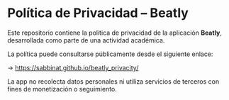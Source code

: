 # Política de Privacidad – Beatly

Este repositorio contiene la política de privacidad de la aplicación **Beatly**, desarrollada como parte de una actividad académica.

La política puede consultarse públicamente desde el siguiente enlace:

→ https://sabbinat.github.io/beatly_privacity/

La app no recolecta datos personales ni utiliza servicios de terceros con fines de monetización o seguimiento.
